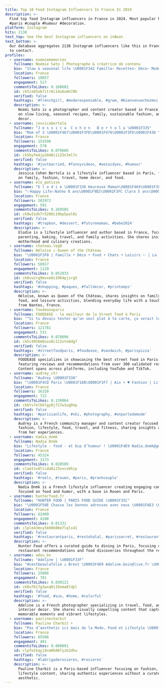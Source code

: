 ```yaml
---
title: Top 10 Food Instagram Influencers In France In 2024
description: >-
  Find top food Instagram influencers in France in 2024. Most popular hashtags:
  #paris #couple #humour #decoration.
platform: Instagram
hits: 2138
text_top: See the best Instagram influencers on inBeat.
text_bottom: >-
  Our database aggregates 2138 Instagram influencers like this in France for you
  to contact.
profiles:
  - username: noemiememories
    fullname: Noémie Sato | Photographe & créatrice de contenu
    bio: "Slow & seasonal life \U0001F342 Famille~ Recettes~ Déco~ Mode responsable Plus de food \U0001F449\U0001F3FB @slow.food.noemiememories Ebook recettes familiales japonaises \U0001F1EF\U0001F1F5\U0001F447\U0001F3FB"
    location: France
    followers: 18057
    engagement: 517
    commentsToLikes: 0.100602
    id: ck5zx85ob7itr0i14u6umh78b
    verified: false
    hashtags: '#frenchgirl, #moderesponsable, #grwm, #bienvenuechezmoi'
    description: >-
      Noémi Sato is a photographer and content creator based in France, focusing
      on slow living, seasonal recipes, family, sustainable fashion, and home
      decor.
  - username: jessicabertola
    fullname: "J e s s i c a  C o h e n   B e r t o l a \U0001F335"
    bio: "Mom of 3 \U0001F467\U0001F3FD\U0001F476\U0001F3FD\U0001F436 \U0001F4CDParis ♡ Family ♡ Outfit ♡ Travel ♡ Deco ♡ Food & Fun \U0001F48C contactjessicabertola@gmail.com"
    location: France
    followers: 153596
    engagement: 578
    commentsToLikes: 0.079606
    id: ck5byfm4jp2040i1125n7ml7x
    verified: false
    hashtags: '#justmarried, #funnyvideos, #wesaidyes, #humour'
    description: >-
      Jessica Cohen Bertola is a lifestyle influencer based in Paris, focusing
      on family, fashion, travel, home decor, and food.
  - username: elo_patisse
    fullname: "E l o d i e \U0001F338 Heureuse Maman\U0001F469\U0001F3FC Auteure ✍️"
    bio: "✨Happy Life✨Natéo 8 ans\U0001F9D2\U0001F3FC Clara 5 ans\U0001F478\U0001F3FCBB3 ⏳Lifestyle, Kids/Looks\U0001F467\U0001F3FCPâtisserie\U0001F369 FOOD\U0001F469‍\U0001F373Voyages✈️ Disney\U0001F3F0 #amiens #paris \U0001F4CDCollab\U0001F48C ARPP"
    location: France
    followers: 202972
    engagement: 591
    commentsToLikes: 0.269585
    id: ck0w31dk7r5280i19bp5pal8i
    verified: false
    hashtags: '#tropbon, #dessert, #futuremaman, #bebe2024'
    description: >-
      Elodie is a lifestyle influencer and author based in France, focusing on
      parenting, baking, travel, and family activities. She shares insights on
      motherhood and culinary creations.
  - username: chateau.leg0
    fullname: Héloïse ♔ Queen of the Château
    bio: "\U0001F3F0 | Famille • Déco • Food • Chats • Loisirs ✨ | La vraie vie et un peu de magie \U0001F48C | chateau.leg0@gmail.com \U0001F418 | Nantes \U0001F9F3 et ailleurs"
    location: France
    followers: 58917
    engagement: 1129
    commentsToLikes: 0.052833
    id: ck0vuzrg9mvxe0i1964pjsrg5
    verified: false
    hashtags: '#shopping, #paques, #falldecor, #printemps'
    description: >-
      Héloïse, known as Queen of the Château, shares insights on family, decor,
      food, and leisure activities, blending everyday life with a touch of magic
      from Nantes, France.
  - username: foodeaseparis
    fullname: FOODEASE - le meilleur de la Street food à Paris
    bio: "“Si tu devais tester qu’un seul plat à ta carte, ça serait lequel ?”©️ \U0001F680 Ça cartonne aussi sur YouTube et TikTok \U0001F4CD300 restaurants street-food validés\U0001F44C"
    location: France
    followers: 121781
    engagement: 531
    commentsToLikes: 0.078096
    id: ck5c4956m0uzo0i112vte8dg7
    verified: false
    hashtags: '#streetfoodparis, #foodease, #sandwich, #parispizza'
    description: >-
      FOODEASE specializes in showcasing the best street food in Paris,
      featuring reviews and recommendations from over 300 validated restaurants.
      Content spans across platforms, including YouTube and TikTok.
  - username: audrey_ctr
    fullname: "Audrey \U0001F338"
    bio: "\U0001F4CD Paris \U0001F1EB\U0001F1F7 | Aix ☀️ ♥️ Fashion | Lifestyle | Food | Travel | Gym | Humour \U0001F382 29 \U0001F4CF Team petite \U0001F469\U0001F3FB‍\U0001F4BB Community Manager \U0001F587️ Créatrice de contenus"
    location: France
    followers: 16320
    engagement: 722
    commentsToLikes: 0.139064
    id: ck6tv7elkklgy0j717w1og0np
    verified: false
    hashtags: '#parisianlife, #ski, #photography, #onparledemode'
    description: >-
      Audrey is a French community manager and content creator focused on
      fashion, lifestyle, food, travel, and fitness, sharing insights and humor
      from her experiences.
  - username: nadia_dnmk
    fullname: Nadia Dnmk
    bio: "Lifestyle - food - et bcp d’humour ! \U0001F4E9 Nadia.dnmk@gmail.com \U0001F4CD Rouen - Paris \U0001F46F‍♀️ @lesrouennaises \U0001F354 \U0001F3A5 YouTube ⬇️"
    location: France
    followers: 45324
    engagement: 3173
    commentsToLikes: 0.028589
    id: claetsv0ltida0i23vxcxbhip
    verified: false
    hashtags: '#reels, #rouen, #paris, #prankcouple'
    description: >-
      Nadia Dnmk is a French lifestyle influencer creating engaging content
      focused on food and humor, with a base in Rouen and Paris.
  - username: hunterfood.fr
    fullname: "HUNTER FOOD | PARIS FOOD GUIDE \U0001F35C"
    bio: "\U0001F50E Chasse les bonnes adresses avec nous \U0001FAE3 \U0001F4F2 CM Food, 75k sur Tiktok \U0001F4CD Paris/IDF \U0001F4E9 hunterfoodpro@gmail.com"
    location: France
    followers: 62409
    engagement: 4108
    commentsToLikes: 0.01331
    id: clple43mvy5k60k08e7lqlx41
    verified: false
    hashtags: '#restaurantparis, #restohalal, #parissecret, #restaurantparisien'
    description: >-
      Hunter Food offers a curated guide to dining in Paris, focusing on unique
      restaurant recommendations and food discoveries throughout the region.
  - username: adou_bn
    fullname: "Adeline | \U0001F33F"
    bio: "#cestbeaulafolie ⚓️ Brest \U0001F4E9 Adeline.boin@live.fr \U0001F4F8 #passion #PHOTOGRAPHIE @adelineb.photographies ❣️Voyages, Food, Deco & Bons moments"
    location: France
    followers: 25866
    engagement: 781
    commentsToLikes: 0.030121
    id: ck0u7617g3wxq0i19xma0ldpl
    verified: false
    hashtags: '#food, #sun, #home, #colorful'
    description: >-
      Adeline is a French photographer specializing in travel, food, and
      interior decor. She shares visually compelling content that captures
      memorable moments and vibrant lifestyles.
  - username: paulinecharbit
    fullname: Pauline Charbit ☀️
    bio: "Pas d’aesthetic ici mais de la Mode, Food et Lifestyle \U0001F4CDParis TikTok: 166K✨paulinecharbit \U0001F48C paauline.collab@gmail.com"
    location: France
    followers: 85566
    engagement: 401
    commentsToLikes: 0.008091
    id: clpfe1kqyj8cm0k08fyzb2dhu
    verified: false
    hashtags: '#labrigaderosieres, #rosieres'
    description: >-
      Pauline Charbit is a Paris-based influencer focusing on fashion, food, and
      lifestyle content, sharing authentic experiences without a curated
      aesthetic.
---
```



